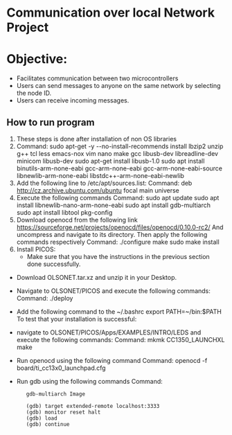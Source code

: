 # Communication over local Network Project 

# Objective: 
- Facilitates communication between two microcontrollers
- Users can send messages to anyone on the same network by selecting the node ID.
- Users can receive incoming messages.

## How to run program

1. These steps is done after installation of non OS libraries
2. Command:
    sudo apt-get -y --no-install-recommends install lbzip2 unzip g++ tcl less emacs-nox vim
    nano make gcc libusb-dev libreadline-dev minicom libusb-dev
    sudo apt-get install libusb-1.0
    sudo apt install binutils-arm-none-eabi gcc-arm-none-eabi gcc-arm-none-eabi-source
    libnewlib-arm-none-eabi libstdc++-arm-none-eabi-newlib
3.  Add the following line to /etc/apt/sources.list:
   Command:
          deb http://cz.archive.ubuntu.com/ubuntu focal main universe
4. Execute the following commands
   Command:
       sudo apt update
       sudo apt install libnewlib-nano-arm-none-eabi
       sudo apt install gdb-multiarch
       sudo apt install libtool pkg-config
5. Download openocd from the following link
   https://sourceforge.net/projects/openocd/files/openocd/0.10.0-rc2/
   And uncompress and navigate to its directory. Then apply the following commands
   respectively
    Command:
       ./configure
       make
       sudo make install
6. Install PICOS:
   - Make sure that you have the instructions in the previous section done
  successfully.

  -  Download OLSONET.tar.xz and unzip it in your Desktop.
  - Navigate to OLSONET/PICOS and execute the following commands:
  Command:
       ./deploy
  - Add the following command to the ~/.bashrc export PATH=~/bin:$PATH
  To test that your installation is successful:
  - navigate to OLSONET/PICOS/Apps/EXAMPLES/INTRO/LEDS and execute
    the following commands:
  Command:
       mkmk CC1350_LAUNCHXL
       make
  - Run openocd using the following command
  Command:
       openocd -f board/ti_cc13x0_launchpad.cfg
  - Run gdb using the following commands
  Command:

           gdb-multiarch Image

           (gdb) target extended-remote localhost:3333
           (gdb) monitor reset halt
           (gdb) load
           (gdb) continue
